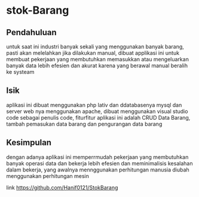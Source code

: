 # stok-Barang

## Pendahuluan

untuk saat ini industri banyak sekali yang menggunakan banyak barang, pasti akan melelahkan jika dilakukan manual, dibuat applikasi ini untuk membuat pekerjaan yang membutuhkan memasukkan atau mengeluarkan banyak data lebih efesien dan akurat karena yang berawal manual beralih ke systeam
## Isik
aplikasi ini dibuat menggunakan php lativ dan ddatabasenya mysql dan server web nya menggunakan apache, dibuat menggunakan visual studio code sebagai penulis code, fiturfitur aplikasi ini adalah CRUD Data Barang, tambah pemasukan data barang dan pengurangan data barang 

## Kesimpulan
dengan adanya aplikasi ini memperrmudah pekerjaan yang membutuhkan banyak operasi data dan bekerja lebih efesien dan meminimalisis kesalahan dalam bekerja, yang awalnya mennggunakan perhitungan manusia diubah menggunakan perhitungan mesin

link
https://github.com/Hanif0121/StokBarang
